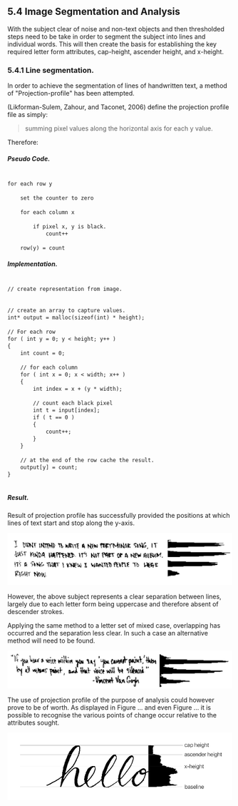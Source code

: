 
## 5.4 Image Segmentation and Analysis


With the subject clear of noise and non-text objects and then thresholded steps need to be take in order to segment the subject into lines and individual words. This will then create the basis for establishing the key required letter form attributes, cap-height, ascender height, and x-height. 

### 5.4.1 Line segmentation.

In order to achieve the segmentation of lines of handwritten text, a method of "Projection-profile" has been attempted.

(Likforman-Sulem, Zahour, and Taconet, 2006) define the projection profile file as simply:

> summing pixel values along the horizontal axis for each y value.

Therefore:

##### Pseudo Code.

```

for each row y

    set the counter to zero

    for each column x 

        if pixel x, y is black.
            count++

    row(y) = count

```


##### Implementation.

```objc

// create representation from image.


// create an array to capture values.
int* output = malloc(sizeof(int) * height);

// For each row
for ( int y = 0; y < height; y++ )
{
    int count = 0;

    // for each column
    for ( int x = 0; x < width; x++ )
    {
        int index = x + (y * width);

        // count each black pixel
        int t = input[index];
        if ( t == 0 )
        {
            count++;
        }
    }
    
    // at the end of the row cache the result.
    output[y] = count;
}


```


##### Result.

Result of projection profile has successfully provided the positions at which lines of text start and stop along the y-axis.

![Figure . Result of projection profile ](../-img/5.4.line-segmentation-upper.png)

However, the above subject represents a clear separation between lines, largely due to each letter form being uppercase and therefore absent of descender strokes.

Applying the same method to a letter set of mixed case, overlapping has occurred and the separation less clear. In such a case an alternative method will need to be found.

![Figure . Overlapping lines](../-img/5.4.line-segmentation-comp-lower.png)

The use of projection profile of the purpose of analysis could however prove to be of worth. As displayed in Figure ... and even Figure ...  it is possible to recognise the various points of change occur relative to the attributes sought.

![Figure Projection profile for analysis ](../-img/5.4.analysis.png)



